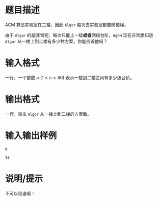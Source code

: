# 题目描述

ACM 算法实验室在二楼，因此 `Algor` 每次去实验室都要爬楼梯。

由于 `Algor` 的腿非常短，每次只能上一级**或者**两级台阶，`AgOH` 现在非常想知道 `Algor` 从一楼上到二楼有多少种方案，你能告诉他吗？

# 输入格式

一行，一个整数 $n~(1 \leq n \leq 80)$ 表示一楼到二楼之间有多少级台阶。

# 输出格式

一行，输出 `Algor` 从一楼上到二楼的方案数。

# 输入输出样例

```input1
8
```

```output1
34
```

# 说明/提示

不可以倒退哦！
